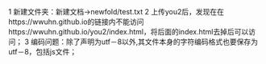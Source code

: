 1 新建文件夹：新建文档→newfold/test.txt
2 上传you2后，发现在在https://wwuhn.github.io的链接内不能访问https://wwuhn.github.io/you2/index.html，将后面的index.html去掉后可以访问；
3 编码问题：除了声明为utf－8以外,其文件本身的字符编码格式也要保存为utf－8，包括js文件；
